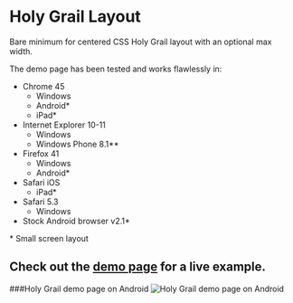 # Holy Grail Layout
Bare minimum for centered CSS Holy Grail layout with an optional max width.

The demo page has been tested and works flawlessly in:
  - Chrome 45
    - Windows
    - Android*
    - iPad*
  - Internet Explorer 10-11
    - Windows
    - Windows Phone 8.1**
  - Firefox 41
    - Windows
    - Android*
  - Safari iOS
    - iPad*
  - Safari 5.3
    - Windows
  - Stock Android browser v2.1*

\* Small screen layout

## Check out the <a href="http://unkelpehr.github.io/holygrail/" target="_blank">demo page</a>  for a live example.

###Holy Grail demo page on Android
![Holy Grail demo page on Android](http://oi62.tinypic.com/5ey07a.jpg)
